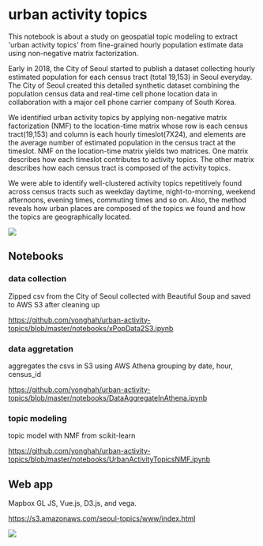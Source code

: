 urban activity topics
==============================
This notebook is about a study on geospatial topic modeling to extract 'urban activity topics' from fine-grained hourly population estimate data using non-negative matrix factorization. 

Early in 2018, the City of Seoul started to publish a dataset collecting hourly estimated population for each census tract (total 19,153) in Seoul everyday. The City of Seoul created this detailed synthetic dataset combining the population census data and real-time cell phone location data in collaboration with a major cell phone carrier company of South Korea. 

We identified urban activity topics by applying non-negative matrix factorization (NMF) to the location-time matrix whose row is each census tract(19,153) and column is each hourly timeslot(7X24), and elements are the average number of estimated population in the census tract at the timeslot. NMF on the location-time matrix yields two matrices. One matrix describes how each timeslot contributes to activity topics. The other matrix describes how each census tract is composed of the activity topics.

We were able to identify well-clustered activity topics repetitively found across census tracts such as weekday daytime, night-to-morning, weekend afternoons, evening times, commuting times and so on. Also, the method reveals how urban places are composed of the topics we found and how the topics are geographically located.


![](https://github.com/yonghah/urban-activity-topics/blob/master/reports/figures/topics.svg)

## Notebooks

### data collection
Zipped csv from the City of Seoul collected with Beautiful Soup and saved to AWS S3 after cleaning up

https://github.com/yonghah/urban-activity-topics/blob/master/notebooks/xPopData2S3.ipynb

### data aggretation
aggregates the csvs in S3 using AWS Athena grouping by date, hour, census_id

https://github.com/yonghah/urban-activity-topics/blob/master/notebooks/DataAggregateInAthena.ipynb

### topic modeling
topic model with NMF from scikit-learn

https://github.com/yonghah/urban-activity-topics/blob/master/notebooks/UrbanActivityTopicsNMF.ipynb

## Web app
Mapbox GL JS, Vue.js, D3.js, and vega.

https://s3.amazonaws.com/seoul-topics/www/index.html


![](https://github.com/yonghah/urban-activity-topics/blob/master/reports/figures/screentshot0.png)
